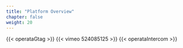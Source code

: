 ```yaml
---
title: "Platform Overview"
chapter: false
weight: 20
---
```

{{< operataGtag >}}
{{< vimeo 524085125 >}}
{{< operataIntercom >}}